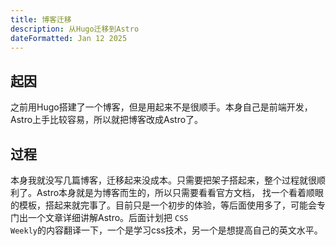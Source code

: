 ```yaml
---
title: 博客迁移
description: 从Hugo迁移到Astro
dateFormatted: Jan 12 2025
---
```


## 起因

之前用Hugo搭建了一个博客，但是用起来不是很顺手。本身自己是前端开发，Astro上手比较容易，所以就把博客改成Astro了。

## 过程

本身我就没写几篇博客，迁移起来没成本。只需要把架子搭起来，整个过程就很顺利了。Astro本身就是为博客而生的，所以只需要看看官方文档，
找一个看着顺眼的模板，搭起来就完事了。目前只是一个初步的体验，等后面使用多了，可能会专门出一个文章详细讲解Astro。后面计划把
<code>CSS Weekly</code>的内容翻译一下，一个是学习css技术，另一个是想提高自己的英文水平。
